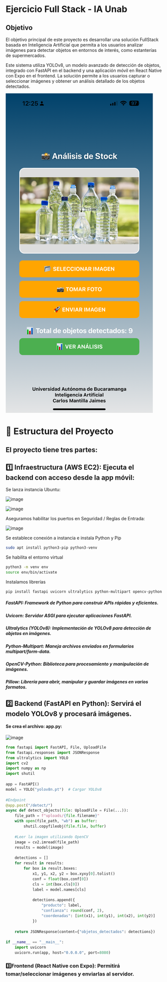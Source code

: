 # Ejercicio Full Stack - IA Unab


## Objetivo
El objetivo principal de este proyecto es desarrollar una solución FullStack basada en Inteligencia Artificial que permita a los usuarios analizar imágenes para detectar objetos en entornos de interés, como estanterías de supermercados.

Este sistema utiliza YOLOv8, un modelo avanzado de detección de objetos, integrado con FastAPI en el backend y una aplicación móvil en React Native con Expo en el frontend. La solución permite a los usuarios capturar o seleccionar imágenes y obtener un análisis detallado de los objetos detectados.

![alt text](https://github.com/carlosmantilla23/Stock-App-IA-Unab/blob/main/Stock-App-IA-Unab.png)

# 📌 Estructura del Proyecto
## El proyecto tiene tres partes:

## 1️⃣ Infraestructura (AWS EC2): Ejecuta el backend con acceso desde la app móvil:

Se lanza instancia Ubuntu:

![image](https://github.com/user-attachments/assets/d3ddff97-d9b7-4fca-a8a1-11748ada0bcb)

![image](https://github.com/user-attachments/assets/fdf77fb3-8653-4a4a-8b91-362953414c49)

Aseguramos habilitar los puertos en Seguridad / Reglas de Entrada:

![image](https://github.com/user-attachments/assets/7507bfce-a79d-4206-bb11-c6c57d2e4b7f)

Se establece conexión a instancia e instala Python y Pip

 ```bash
sudo apt install python3-pip python3-venv
 ```

Se habilita el entorno virtual
 ```bash
python3 -m venv env
source env/bin/activate
 ```

Instalamos librerías
 ```bash
pip install fastapi uvicorn ultralytics python-multipart opencv-python pillow
 ```

##### FastAPI: Framework de Python para construir APIs rápidas y eficientes.
##### Uvicorn: Servidor ASGI para ejecutar aplicaciones FastAPI.
##### Ultralytics (YOLOv8): Implementación de YOLOv8 para detección de objetos en imágenes.
##### Python-Multipart: Maneja archivos enviados en formularios multipart/form-data.
##### OpenCV-Python: Biblioteca para procesamiento y manipulación de imágenes.
##### Pillow: Librería para abrir, manipular y guardar imágenes en varios formatos.


## 2️⃣ Backend (FastAPI en Python): Servirá el modelo YOLOv8 y procesará imágenes.

#### Se crea el archivo: app.py:

![image](https://github.com/user-attachments/assets/62827187-0843-4798-8ffe-32b2bf2a96ba)


```python
from fastapi import FastAPI, File, UploadFile
from fastapi.responses import JSONResponse
from ultralytics import YOLO
import cv2
import numpy as np
import shutil

app = FastAPI()
model = YOLO("yolov8n.pt")  # Cargar YOLOv8

#Endpoint
@app.post("/detect/")
async def detect_objects(file: UploadFile = File(...)):
    file_path = f"uploads/{file.filename}"
    with open(file_path, "wb") as buffer:
        shutil.copyfileobj(file.file, buffer)

    #Leer la imagen utilizando OpenCV
    image = cv2.imread(file_path)
    results = model(image)

    detections = []
    for result in results:
        for box in result.boxes:
            x1, y1, x2, y2 = box.xyxy[0].tolist()
            conf = float(box.conf[0])
            cls = int(box.cls[0])
            label = model.names[cls]

            detections.append({
                "producto": label,
                "confianza": round(conf, 2),
                "coordenadas": [int(x1), int(y1), int(x2), int(y2)]
            })

    return JSONResponse(content={"objetos_detectados": detections})

if __name__ == "__main__":
    import uvicorn
    uvicorn.run(app, host="0.0.0.0", port=8080)

```


###  3️⃣Frontend (React Native con Expo): Permitirá tomar/seleccionar imágenes y enviarlas al servidor.



